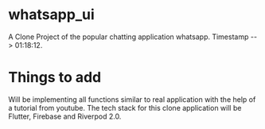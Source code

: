 # whatsapp_ui

A Clone Project of the popular chatting application whatsapp. Timestamp --> 01:18:12.

# Things to add

Will be implementing all functions similar to real application with the help of a tutorial from youtube. The tech stack for this clone application will be Flutter, Firebase and Riverpod 2.0.

